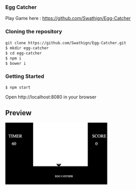 ### Egg Catcher

Play Game here : https://github.com/Swathign/Egg-Catcher

### Cloning the repository 
```
git clone https://github.com/Swathign/Egg-Catcher.git
$ mkdir egg-catcher
$ cd egg-catcher
$ npm i
$ bower i
```


### Getting Started
```
$ npm start
```
Open http://localhost:8080 in your browser

## Preview
![Alt Text](EggCatcher-Gif.gif)
